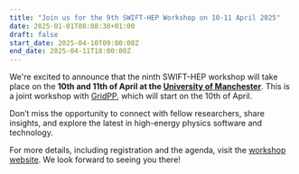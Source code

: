 ```yaml
---
title: "Join us for the 9th SWIFT-HEP Workshop on 10-11 April 2025"
date: 2025-01-01T08:08:38+01:00
draft: false
start_date: 2025-04-10T09:00:00Z
end_date: 2025-04-11T18:00:00Z
---
```


We're excited to announce that the ninth SWIFT-HEP workshop will take place on the **10th and 11th of April at the [University of Manchester](https://www.manchester.ac.uk/)**. This is a joint workshop with [GridPP](https://www.gridpp.ac.uk/), which will start on the 10th of April.

Don’t miss the opportunity to connect with fellow researchers, share insights, and explore the latest in high-energy physics software and technology.

For more details, including registration and the agenda, visit the [workshop website](https://indico.cern.ch/event/1476120/).
We look forward to seeing you there!
